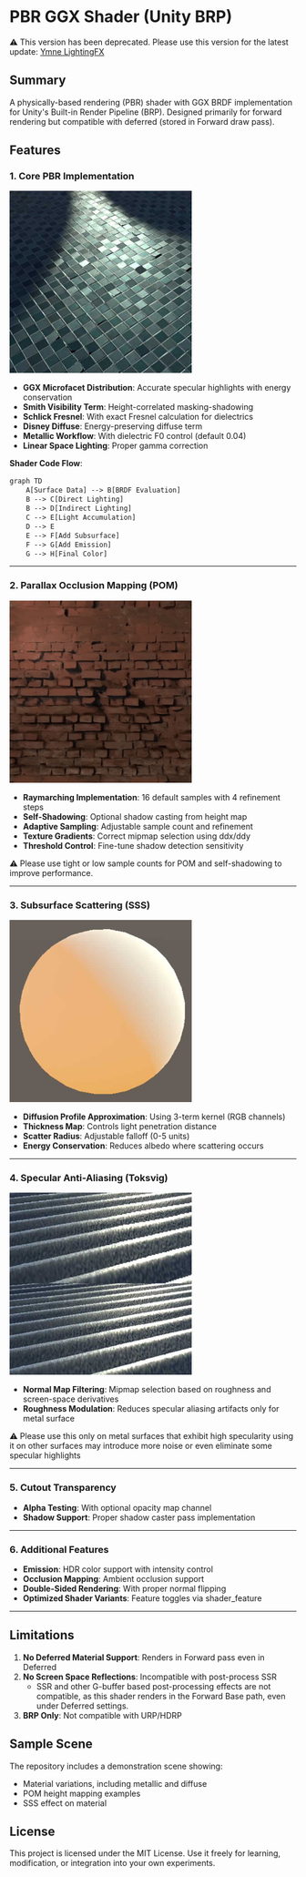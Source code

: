 # PBR GGX Shader (Unity BRP)

⚠️ This version has been deprecated. Please use this version for the latest update: [Ymne LightingFX](https://github.com/Ymne22/YmneLightingFX-for-Unity-BRP/tree/main)

## Summary
A physically-based rendering (PBR) shader with GGX BRDF implementation for Unity's Built-in Render Pipeline (BRP). Designed primarily for forward rendering but compatible with deferred (stored in Forward draw pass).

## Features
### 1. Core PBR Implementation

<div>
  <img src="Screenshots/Screenshot_1.jpg" width="320"/>
</div>

- **GGX Microfacet Distribution**: Accurate specular highlights with energy conservation
- **Smith Visibility Term**: Height-correlated masking-shadowing
- **Schlick Fresnel**: With exact Fresnel calculation for dielectrics
- **Disney Diffuse**: Energy-preserving diffuse term
- **Metallic Workflow**: With dielectric F0 control (default 0.04)
- **Linear Space Lighting**: Proper gamma correction

**Shader Code Flow**:
```mermaid
graph TD
    A[Surface Data] --> B[BRDF Evaluation]
    B --> C[Direct Lighting]
    B --> D[Indirect Lighting]
    C --> E[Light Accumulation]
    D --> E
    E --> F[Add Subsurface]
    F --> G[Add Emission]
    G --> H[Final Color]
```

---
### 2. **Parallax Occlusion Mapping (POM)**

<div>
  <img src="Screenshots/Screenshot_2.gif" width="320"/>
</div>

- **Raymarching Implementation**: 16 default samples with 4 refinement steps
- **Self-Shadowing**: Optional shadow casting from height map
- **Adaptive Sampling**: Adjustable sample count and refinement
- **Texture Gradients**: Correct mipmap selection using ddx/ddy
- **Threshold Control**: Fine-tune shadow detection sensitivity

⚠️ Please use tight or low sample counts for POM and self-shadowing to improve performance.

---

### 3. **Subsurface Scattering (SSS)**

<div>
  <img src="Screenshots/Screenshot_3.jpg" width="320"/>
</div>

- **Diffusion Profile Approximation**: Using 3-term kernel (RGB channels)
- **Thickness Map**: Controls light penetration distance
- **Scatter Radius**: Adjustable falloff (0-5 units)
- **Energy Conservation**: Reduces albedo where scattering occurs

---

### 4. **Specular Anti-Aliasing (Toksvig)**

<div>
  <img src="Screenshots/Screenshot_4.jpg" width="320"/>
</div>

- **Normal Map Filtering**: Mipmap selection based on roughness and screen-space derivatives
- **Roughness Modulation**: Reduces specular aliasing artifacts only for metal surface

⚠️ Please use this only on metal surfaces that exhibit high specularity using it on other surfaces may introduce more noise or even eliminate some specular highlights

---

### 5. **Cutout Transparency**
- **Alpha Testing**: With optional opacity map channel
- **Shadow Support**: Proper shadow caster pass implementation

---

### 6. Additional Features
- **Emission**: HDR color support with intensity control
- **Occlusion Mapping**: Ambient occlusion support
- **Double-Sided Rendering**: With proper normal flipping
- **Optimized Shader Variants**: Feature toggles via shader_feature

---

## Limitations
1. **No Deferred Material Support**: Renders in Forward pass even in Deferred
2. **No Screen Space Reflections**: Incompatible with post-process SSR
   - SSR and other G-buffer based post-processing effects are not compatible, as this shader renders in the Forward Base path, even under Deferred settings.
3. **BRP Only**: Not compatible with URP/HDRP

## Sample Scene
The repository includes a demonstration scene showing:
- Material variations, including metallic and diffuse
- POM height mapping examples
- SSS effect on material

## License
This project is licensed under the MIT License.
Use it freely for learning, modification, or integration into your own experiments.
